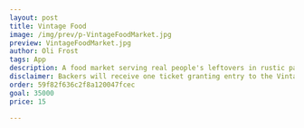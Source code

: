 ```yaml
---
layout: post
title: Vintage Food
image: /img/prev/p-VintageFoodMarket.jpg
preview: VintageFoodMarket.jpg
author: Oli Frost
tags: App
description: A food market serving real people's leftovers in rustic paper boxes.
disclaimer: Backers will receive one ticket granting entry to the Vintage Food Market. You will not be charged until this project is funded.
order: 59f82f636c2f8a120047fcec
goal: 35000
price: 15

---
```

